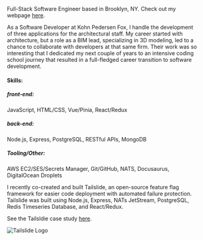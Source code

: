 Full-Stack Software Engineer based in Brooklyn, NY.
Check out my webpage [here](https://jordanseggers.github.io/).

As a Software Developer at Kohn Pedersen Fox, I handle the development of three applications for the architectural staff. My career started with architecture, but a role as a BIM lead, specializing in 3D modeling, led to a chance to collaborate with developers at that same firm. Their work was so interesting that I dedicated my next couple of years to an intensive coding school journey that resulted in a full-fledged career transition to software development.

#### Skills:

##### front-end: 
JavaScript, HTML/CSS, Vue/Pinia, React/Redux

##### back-end: 
Node.js, Express, PostgreSQL, RESTful APIs, MongoDB

##### Tooling/Other: 
AWS EC2/SES/Secrets Manager, Git/GitHub, NATS, Docusaurus, DigitalOcean Droplets


I recently co-created and built Tailslide, an open-source feature flag framework for easier code deployment with automated failure protection. Tailslide was built using Node.js, Express, NATs JetStream, PostgreSQL, Redis Timeseries Database, and React/Redux. 

See the Tailsldie case study [here](https://tailslide-io.github.io/).

![Tailslide Logo](https://jordanseggers.github.io/images/tailslide_logo.png)
